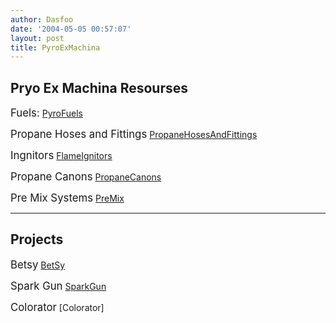 ```yaml
---
author: Dasfoo
date: '2004-05-05 00:57:07'
layout: post
title: PyroExMachina
---
```


Pryo Ex Machina Resourses
----

<big>Fuels:</big> [PyroFuels](PyroFuels.html)

<big>Propane Hoses and Fittings</big> [PropaneHosesAndFittings](PropaneHosesAndFittings.html)

<big>Ingnitors</big> [FlameIgnitors](FlameIgnitors.html)

<big>Propane Canons</big> [PropaneCanons](PropaneCanons.html)

<big>Pre Mix Systems</big> [PreMix](PreMix.html)

----
Projects
----
<big>Betsy</big> [BetSy](BetSy.html)

<big>Spark Gun</big> [SparkGun](SparkGun.html)

<big>Colorator</big> [Colorator]
